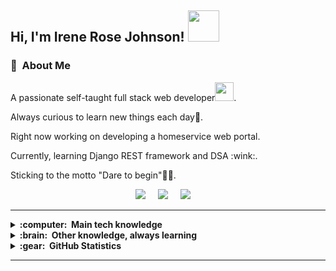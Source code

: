 <h2> Hi, I'm Irene Rose Johnson! <img src="https://media.giphy.com/media/mGcNjsfWAjY5AEZNw6/giphy.gif" width="50"></h2>

### :space_invader: &nbsp;About Me
<p>A passionate self-taught full stack web developer<img src="https://media.giphy.com/media/WUlplcMpOCEmTGBtBW/giphy.gif" width="30">. </p>
<p>Always curious to learn new things each day🌱.</p>
<p>Right now working on developing a homeservice web portal.</p>
<p>Currently, learning Django REST framework and DSA :wink:.</p>
<p>Sticking to the motto "Dare to begin"🦸‍♀️.</p>

<p align="center">
  <a href="mailto:jirenerose@gmail.com?subject=Olá%20Bruno%20Tacca"><img src="https://img.shields.io/badge/gmail-%23D14836.svg?&style=for-the-badge&logo=gmail&logoColor=white" /></a>&nbsp;&nbsp;&nbsp;&nbsp;
  <a href="https://www.linkedin.com/in/irene-rose-johnson/"><img src="https://img.shields.io/badge/linkedin-%230077B5.svg?&style=for-the-badge&logo=linkedin&logoColor=white" /></a>&nbsp;&nbsp;&nbsp;&nbsp;
  <a href="https://twitter.com/IreneRoseJohns2"><img src="https://img.shields.io/badge/twitter-%231DA1F2.svg?&style=for-the-badge&logo=twitter&logoColor=white" /></a>&nbsp;&nbsp;&nbsp;&nbsp;
</p>

<hr/>

<details>
  <summary><b>:computer: &nbsp;Main tech knowledge</b></summary>
  <br/>

![Java](https://img.shields.io/badge/Java-007396.svg?&style=flat&logo=java&logoColor=white)&nbsp;
![C](https://img.shields.io/badge/C-007396.svg?&style=flat&logo=c&logoColor=white)&nbsp;
![Python](https://img.shields.io/badge/PYTHON-007396.svg?&style=flat&logo=python&logoColor=white)&nbsp;

![HTML5](https://img.shields.io/badge/HTML5-E34F26.svg?&style=flat&logo=html5&logoColor=white)&nbsp;
![CSS3](https://img.shields.io/badge/CSS3-%231572B6.svg?&style=flat&logo=css3&logoColor=white)&nbsp;
![JavaScript](https://img.shields.io/badge/JAVASCRIPT-323330.svg?&style=flat&logo=javascript&logoColor=%23F7DF1E)&nbsp;
![PHP](https://img.shields.io/badge/PHP-777BB4.svg?&style=flat&logo=php&logoColor=white)&nbsp;\
![MySQL](https://img.shields.io/badge/MARIADB-4479A1.svg?&style=flat&logo=mariadb&logoColor=white)&nbsp;

![Django](https://img.shields.io/badge/DJANGO-0095D5.svg?&style=flat&logo=django&logoColor=white)&nbsp;
![React](https://img.shields.io/badge/REACT-0095D5.svg?&style=flat&logo=react&logoColor=white)&nbsp;
![JQuery](https://img.shields.io/badge/JQUERY-0769AD.svg?&style=flat&logo=jquery&logoColor=white)&nbsp;
![AJAX](https://img.shields.io/badge/AJAX-0095D5.svg?&style=flat&logo=ajax&logoColor=white)&nbsp;
![.NET](https://img.shields.io/badge/.NET-4479A1.svg?&style=flat&logo=.net&logoColor=white)&nbsp;

![GCP](https://img.shields.io/badge/GOOGLE%20CLOUD%20PLATAFORM-4285F4.svg?&style=flat&logo=google-cloud&logoColor=white)&nbsp;

![Git](https://img.shields.io/badge/GIT-%23F05033.svg?&style=flat&logo=git&logoColor=white)&nbsp;
![GitHub](https://img.shields.io/badge/GITHUB-%23121011.svg?&style=flat&logo=github&logoColor=white)&nbsp;

![VSCode](https://img.shields.io/badge/VSCODE-007ACC.svg?&style=flat&logo=visual-studio-code)&nbsp;
![Codepen](https://img.shields.io/badge/CODEPEN-007ACC.svg?&style=flat&logo=codepen)&nbsp;

<!-- 
Java, JSF, Primefaces, Angular, Spring, Springboot, JPA/Hibernate. 
Flutter, GetX, BLoC, MobX.
GitHub, GitLab, Docker, Ansible
Kotlin, Firebase.
Ant, Maven, Gradle, 
VSCode, Eclipse, IntelliJ IDEA.
HTML, CSS, JavaScript, TypeScript.
postgresql, pgadmin, mysql, sqlite.
TDD, BDD, DDD
clean architecture, hexagonal architecture, onion architecture, mvc, mvvm.
linux
-->
</details>

<!-- 
jquery, sass
nestjs, nodejs, redis, nginx,
rest, graphql, grpc
apache kafka,
google cloud plataform, google app engine, aws
oracle, mariadb, mongodb, 
Kubernates, puppet, github actions
python, c, cpp, arduino
php, photoshop
blockchain, cryptocurrencies, cryptography, bitcoin, ethereum 
-->

<details>
  <summary><b>:brain: &nbsp;Other knowledge, always learning</b></summary>
  <br/>
  
![Figma](https://img.shields.io/badge/FIGMA-FFC0CB.svg?&style=flat&logo=figma&logoColor=black)&nbsp;
![PHOTOSHOP](https://img.shields.io/badge/PHOTOSHOP-31A8FF.svg?&style=flat&logo=adobe-photoshop&logoColor=white)&nbsp;
![ILLUSTRATOR](https://img.shields.io/badge/ILLUSTRATOR-FFAE1A.svg?&style=flat&logo=adobe-illustrator&logoColor=black)&nbsp;

</details>

<details>
  <summary><b>:gear: &nbsp;GitHub Statistics</b></summary>
  <br/>
    <p align="center">
        <img height="137px" src="https://github-readme-streak-stats.herokuapp.com/?user=IRJ2&hide_border=true&theme=nightowl" />
    </p>
    <p align="center">
        <img height="137px" src="https://github-readme-stats.vercel.app/api?username=IRJ2&hide_title=true&hide_border=true&show_icons=true&include_all_commits=true&count_private=true&line_height=21&theme=nightowl" /> <img height="137px" src="https://github-readme-stats.vercel.app/api/top-langs/?username=IRJ2&hide=html&hide_title=true&hide_border=true&layout=compact&langs_count=8&theme=nightowl" />
    </p>
</details>

<hr/>

<p align="right">

</p>



